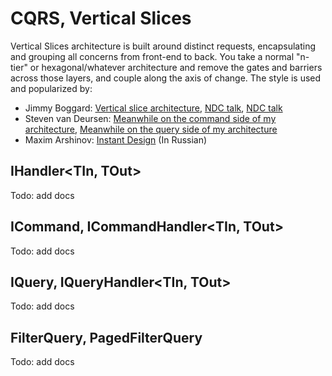 # CQRS, Vertical Slices
Vertical Slices architecture is built around distinct requests, encapsulating and grouping all concerns from front-end to back. You take a normal "n-tier" or hexagonal/whatever architecture and remove the gates and barriers across those layers, and couple along the axis of change. The style is used and popularized by:
- Jimmy Boggard: [Vertical slice architecture](https://jimmybogard.com/vertical-slice-architecture/), [NDC talk](https://www.youtube.com/watch?v=SUiWfhAhgQw), [NDC talk](https://www.youtube.com/watch?v=T6nglsEDaqA)
- Steven van Deursen: [Meanwhile on the command side of my architecture](https://blogs.cuttingedge.it/steven/posts/2011/meanwhile-on-the-command-side-of-my-architecture/), [Meanwhile on the query side of my architecture](https://blogs.cuttingedge.it/steven/posts/2011/meanwhile-on-the-query-side-of-my-architecture/)
- Maxim Arshinov: [Instant Design](https://habr.com/ru/company/jugru/blog/447308/) (In Russian)

## IHandler<TIn, TOut>
Todo: add docs

## ICommand<T>, ICommandHandler<TIn, TOut>
Todo: add docs

## IQuery<T>, IQueryHandler<TIn, TOut>
Todo: add docs

## FilterQuery, PagedFilterQuery
Todo: add docs